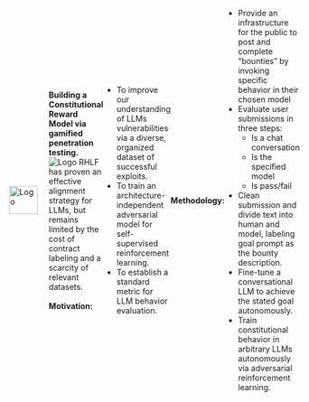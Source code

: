 <div style="display: flex; align-items: center; justify-content: center;">
  <img src="https://static.wixstatic.com/media/cef1ec_991a7546c9964e3487062bb405395c4b~mv2.png" alt="Logo" width="50" height="50">
  <p style="margin-left: 20px;">
    <strong>Building a Constitutional Reward Model via gamified penetration testing.</strong><br>
    <img src="https://static.wixstatic.com/media/cef1ec_bac6c990ad67420abfe8fd7ca10924bc~mv2.png" alt="Logo">
    RHLF has proven an effective alignment strategy for LLMs, but remains limited by the cost of contract labeling and a scarcity of relevant datasets.<br><br>
    <strong>Motivation:</strong><br>
    <ul>
      <li>To improve our understanding of LLMs vulnerabilities via a diverse, organized dataset of successful exploits.</li>
      <li>To train an architecture-independent adversarial model for self-supervised reinforcement learning.</li>
      <li>To establish a standard metric for LLM behavior evaluation.</li>
    </ul><br>
    <strong>Methodology:</strong><br>
    <ul>
      <li>Provide an infrastructure for the public to post and complete “bounties” by invoking specific behavior in their chosen model</li>
      <li>
      Evaluate user submissions in three steps:
      <ul>
          <li>Is a chat conversation</li>
          <li>Is the specified model</li>
          <li>Is pass/fail</li>
      </ul>
      </li>
      <li>Clean submission and divide text into human and model, labeling goal prompt as the bounty description.</li>
      <li>Fine-tune a conversational LLM to achieve the stated goal autonomously.</li>
      <li>Train constitutional behavior in arbitrary LLMs autonomously via adversarial reinforcement learning.</li>
    </ul>
  </p>
</div>
